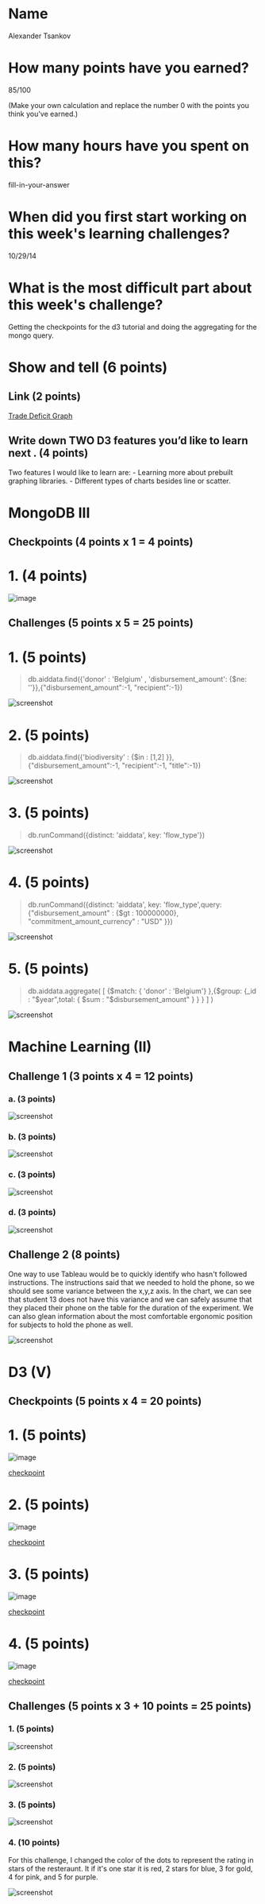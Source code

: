 # Name

Alexander Tsankov

# How many points have you earned?

85/100

(Make your own calculation and replace the number 0 with the points you think you've earned.)

# How many hours have you spent on this?

fill-in-your-answer

# When did you first start working on this week's learning challenges?

10/29/14

# What is the most difficult part about this week's challenge?

Getting the checkpoints for the d3 tutorial and doing the aggregating for the mongo query. 

# Show and tell (6 points)

## Link (2 points)

[Trade Deficit Graph](http://www.brightpointinc.com/interactive/ustrade/index.html?source=d3js)

## Write down TWO D3 features you’d like to learn next . (4 points)

Two features I would like to learn are: 
	- Learning more about prebuilt graphing libraries. 
	- Different types of charts besides line or scatter. 

# MongoDB III

## Checkpoints (4 points x 1 = 4 points)

# 1. (4 points)

![image](m-checkpoint-1.png)

## Challenges (5 points x 5 = 25 points)

# 1. (5 points)

> db.aiddata.find({'donor' : 'Belgium' , 'disbursement_amount': {$ne: ''}},{"disbursement_amount":-1, "recipient":-1})

![screenshot](m-challenge-1.png)

# 2. (5 points)

> db.aiddata.find({'biodiversity' : {$in : [1,2] }},{"disbursement_amount":-1, "recipient":-1, "title":-1})

![screenshot](m-challenge-2.png)

# 3. (5 points)

> db.runCommand({distinct: 'aiddata', key: 'flow_type'})

![screenshot](m-challenge-3.png)

# 4. (5 points)

> db.runCommand({distinct: 'aiddata', key: 'flow_type',query: {"disbursement_amount" : {$gt : 100000000}, "commitment_amount_currency" : "USD" }})

![screenshot](m-challenge-4.png)

# 5. (5 points)

> db.aiddata.aggregate( [ {$match: { 'donor' : 'Belgium'} },{$group: {_id : "$year",total: { $sum : "$disbursement_amount" } } } ] )

![screenshot](m-challenge-5.png)

# Machine Learning (II)

## Challenge 1 (3 points x 4 = 12 points)

### a. (3 points)

![screenshot](ml-challenge-1a.png)

### b. (3 points)

![screenshot](ml-challenge-1b.png)

### c. (3 points) 

![screenshot](ml-challenge-1c.png)

### d. (3 points) 

![screenshot](ml-challenge-1d.png)

## Challenge 2 (8 points)

One way to use Tableau would be to quickly identify who hasn't followed instructions. The instructions said that we needed to hold the phone, so we should see some variance between the x,y,z axis. In the chart, we can see that student 13 does not have this variance and we can safely assume that they placed their phone on the table for the duration of the experiment. We can also glean information about the most comfortable ergonomic position for subjects to hold the phone as well. 

![screenshot](ml-challenge-2.png)


# D3 (V)

## Checkpoints (5 points x 4 = 20 points)

# 1. (5 points)

![image](d3-checkpoint-1.png)

[checkpoint](checkpoint-1.html)

# 2. (5 points)

![image](d3-checkpoint-2.png)

[checkpoint](checkpoint-2.html)

# 3. (5 points)

![image](d3-checkpoint-3.png)

[checkpoint](checkpoint-3.html)

# 4. (5 points)

![image](d3-checkpoint-4.png)

[checkpoint](checkpoint-4.html)

## Challenges 	(5 points x 3 + 10 points = 25 points)

### 1. (5 points)

![screenshot](d3-challenge-1.png)

### 2. (5 points)

![screenshot](d3-challenge-2.png)

### 3. (5 points)

![screenshot](d3-challenge-3.png)

### 4. (10 points)

For this challenge, I changed the color of the dots to represent the rating in stars of the resteraunt. It if it's one star it is red, 2 stars for blue, 3 for gold, 4 for pink, and 5 for purple. 

![screenshot](d3-challenge-4.png)

